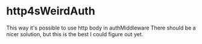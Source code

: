 # http4sWeirdAuth

This way it's possible to use http body in authMiddleware
There should be a nicer solution, but this is the best I could figure out yet.